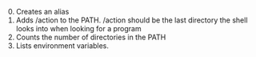 0. Creates an alias
2. Adds /action to the PATH. /action should be the last directory the shell looks into when looking for a program
3. Counts the number of directories in the PATH
4. Lists environment variables.
